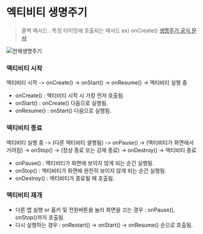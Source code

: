 # 엑티비티 생명주기 
> 콜백 메서드 : 특정 타이밍에 호출되는 메서드 ex) onCreate() 
[생명주기 공식 문서](https://developer.android.com/guide/components/activities/activity-lifecycle)

![전체생명주기](https://developer.android.com/guide/components/images/activity_lifecycle.png)

### 엑티비티 시작
엑티비티 시작 -> onCreate() -> onStart() -> onResume() -> 엑티비티 실행 중

- onCreate() : 엑티비티 시작 시 가장 먼저 호출됨. 
- onStart() : onCreate() 다음으로 실행됨. 
- onResume() : onStart() 다음으로 실행됨. 

### 엑티비티 종료 
엑티비티 실행 중 -> (다른 엑티비티 샐행됨) -> onPause() -> (엑티비티가 화면에서 가려짐) -> onStop() -> (정상 종료 또는 강제 종료) -> onDestroy() -> 엑티비티 종료 

- onPause() : 엑티비티가 화면에 보이지 않게 되는 순간 실행됨. 
- onStop() : 엑티비티가 화면에 완전히 보이지 않게 되는 순간 실행됨.
- onDestroy() : 엑티비티가 종료될 때 호출됨. 

### 엑티비티 재개 

- 다른 앱 실행 or 홈키 및 전원버튼을 눌러 화면을 끄는 경우 : onPause(), onStop()까지 호출됨. 
- 다시 실행하는 경우 : onRestart() -> onStart() -> onResume() 순으로 호출됨. 
